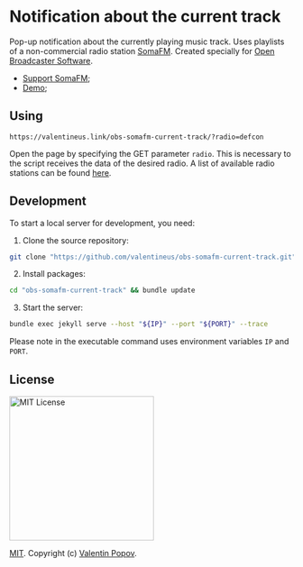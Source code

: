 # Notification about the current track

Pop-up notification about the currently playing music track.
Uses playlists of a non-commercial radio station
[SomaFM](https://somafm.com/).
Created specially for
[Open Broadcaster Software](https://obsproject.com/).

* [Support SomaFM](https://somafm.com/support/);
* [Demo](https://valentineus.link/obs-somafm-current-track/?radio=defcon);

## Using

```url
https://valentineus.link/obs-somafm-current-track/?radio=defcon
```

Open the page by specifying the GET parameter `radio`.
This is necessary to the script receives the data of the desired radio.
A list of available radio stations can be found
[here](https://somafm.com/listen/).

## Development

To start a local server for development, you need:

1. Clone the source repository:

```bash
git clone "https://github.com/valentineus/obs-somafm-current-track.git"
```

2. Install packages:

```bash
cd "obs-somafm-current-track" && bundle update
```

3. Start the server:

```bash
bundle exec jekyll serve --host "${IP}" --port "${PORT}" --trace
```

Please note in the executable command uses environment variables `IP` and `PORT`.

## License

<img width="256px" alt="MIT License" src="https://raw.githubusercontent.com/valentineus/valentineus.github.io/master/assets/images/7d05cad0-d553-42c7-be1f-7007926ba720.png" />

[MIT](LICENSE.txt).
Copyright (c)
[Valentin Popov](https://valentineus.link/).
